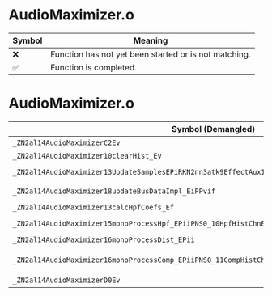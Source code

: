 # AudioMaximizer.o
| Symbol | Meaning 
| ------------- | ------------- 
| :x: | Function has not yet been started or is not matching. 
| :white_check_mark: | Function is completed. 


# AudioMaximizer.o
| Symbol (Demangled) | Symbol (Mangled) | Decompiled? |
| ------------- |  ------------- | ------------- |
| `_ZN2al14AudioMaximizerC2Ev` | `al::AudioMaximizer::AudioMaximizer(void)` | :white_check_mark: |
| `_ZN2al14AudioMaximizer10clearHist_Ev` | `al::AudioMaximizer::clearHist_(void)` | :white_check_mark: |
| `_ZN2al14AudioMaximizer13UpdateSamplesEPiRKN2nn3atk9EffectAux16UpdateSamplesArgE` | `al::AudioMaximizer::UpdateSamples(int *,nn::atk::EffectAux::UpdateSamplesArg const&)` | :white_check_mark: |
| `_ZN2al14AudioMaximizer18updateBusDataImpl_EiPPvif` | `al::AudioMaximizer::updateBusDataImpl_(int,void **,int,float)` | :white_check_mark: |
| `_ZN2al14AudioMaximizer13calcHpfCoefs_Ef` | `al::AudioMaximizer::calcHpfCoefs_(float)` | :white_check_mark: |
| `_ZN2al14AudioMaximizer15monoProcessHpf_EPiiPNS0_10HpfHistChnE` | `al::AudioMaximizer::monoProcessHpf_(int *,int,al::AudioMaximizer::HpfHistChn *)` | :white_check_mark: |
| `_ZN2al14AudioMaximizer16monoProcessDist_EPii` | `al::AudioMaximizer::monoProcessDist_(int *,int)` | :white_check_mark: |
| `_ZN2al14AudioMaximizer16monoProcessComp_EPiiPNS0_11CompHistChnEfPNS_24DspLinearValueControllerEPf` | `al::AudioMaximizer::monoProcessComp_(int *,int,al::AudioMaximizer::CompHistChn *,float,al::DspLinearValueController *,float *)` | :white_check_mark: |
| `_ZN2al14AudioMaximizerD0Ev` | `al::AudioMaximizer::~AudioMaximizer()` | :white_check_mark: |
